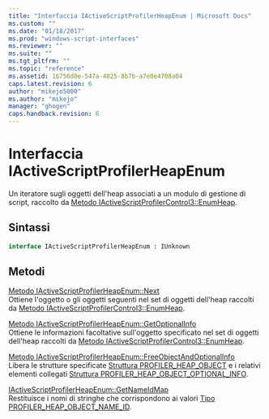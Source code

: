 ```yaml
---
title: "Interfaccia IActiveScriptProfilerHeapEnum | Microsoft Docs"
ms.custom: ""
ms.date: "01/18/2017"
ms.prod: "windows-script-interfaces"
ms.reviewer: ""
ms.suite: ""
ms.tgt_pltfrm: ""
ms.topic: "reference"
ms.assetid: 16756d0e-547a-4825-8b7b-a7e0e4708a04
caps.latest.revision: 6
author: "mikejo5000"
ms.author: "mikejo"
manager: "ghogen"
caps.handback.revision: 6
---
```

# Interfaccia IActiveScriptProfilerHeapEnum
Un iteratore sugli oggetti dell'heap associati a un modulo di gestione di script, raccolto da [Metodo IActiveScriptProfilerControl3::EnumHeap](../../winscript/reference/iactivescriptprofilercontrol3-enumheap-method.md).  
  
## Sintassi  
  
```vb  
interface IActiveScriptProfilerHeapEnum : IUnknown  
```  
  
## Metodi  
 [Metodo IActiveScriptProfilerHeapEnum::Next](../../winscript/reference/iactivescriptprofilerheapenum-next-method.md)  
 Ottiene l'oggetto o gli oggetti seguenti nel set di oggetti dell'heap raccolti da [Metodo IActiveScriptProfilerControl3::EnumHeap](../../winscript/reference/iactivescriptprofilercontrol3-enumheap-method.md).  
  
 [Metodo IActiveScriptProfilerHeapEnum::GetOptionalInfo](../../winscript/reference/iactivescriptprofilerheapenum-getoptionalinfo-method.md)  
 Ottiene le informazioni facoltative sull'oggetto specificato nel set di oggetti dell'heap raccolti da [Metodo IActiveScriptProfilerControl3::EnumHeap](../../winscript/reference/iactivescriptprofilercontrol3-enumheap-method.md).  
  
 [Metodo IActiveScriptProfilerHeapEnum::FreeObjectAndOptionalInfo](../../winscript/reference/iactivescriptprofilerheapenum-freeobjectandoptionalinfo-method.md)  
 Libera le strutture specificate [Struttura PROFILER\_HEAP\_OBJECT](../../winscript/reference/profiler-heap-object-structure.md) e i relativi elementi collegati [Struttura PROFILER\_HEAP\_OBJECT\_OPTIONAL\_INFO](../../winscript/reference/profiler-heap-object-optional-info-structure.md).  
  
 [IActiveScriptProfilerHeapEnum::GetNameIdMap](../../winscript/reference/iactivescriptprofilerheapenum-getnameidmap.md)  
 Restituisce i nomi di stringhe che corrispondono ai valori [Tipo PROFILER\_HEAP\_OBJECT\_NAME\_ID](../../winscript/reference/profiler-heap-object-name-id-type.md).
